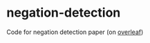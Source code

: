 # negation-detection
Code for negation detection paper (on [overleaf](https://www.overleaf.com/project/6065e48860e8c2d84507d19e))
